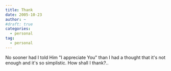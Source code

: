 ```yaml
---
title: Thank
date: 2005-10-23
author: ~
#draft: true
categories:
  - personal
tag:
  - personal
---
```




No sooner had I told Him "I appreciate You" than I had a thought that it's not enough and it's so simplistic.
How shall I thank?.. 


 






